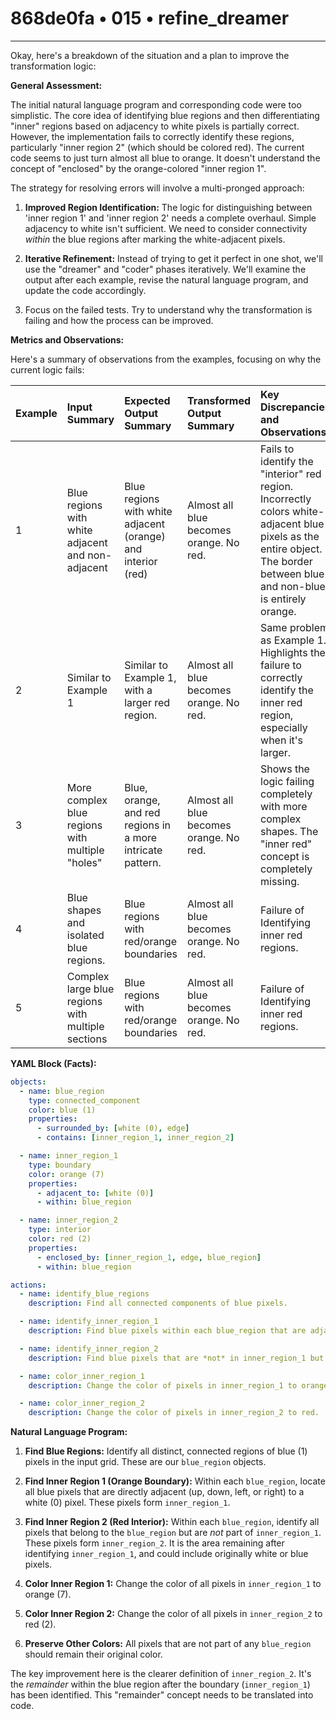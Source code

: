 # 868de0fa • 015 • refine_dreamer

---
Okay, here's a breakdown of the situation and a plan to improve the transformation logic:

**General Assessment:**

The initial natural language program and corresponding code were too simplistic. The core idea of identifying blue regions and then differentiating "inner" regions based on adjacency to white pixels is partially correct. However, the implementation fails to correctly identify these regions, particularly "inner region 2" (which should be colored red). The current code seems to just turn almost all blue to orange. It doesn't understand the concept of "enclosed" by the orange-colored "inner region 1".

The strategy for resolving errors will involve a multi-pronged approach:

1.  **Improved Region Identification:** The logic for distinguishing between 'inner region 1' and 'inner region 2' needs a complete overhaul.  Simple adjacency to white isn't sufficient. We need to consider connectivity *within* the blue regions after marking the white-adjacent pixels.

2.  **Iterative Refinement:**  Instead of trying to get it perfect in one shot, we'll use the "dreamer" and "coder" phases iteratively. We'll examine the output after each example, revise the natural language program, and update the code accordingly.

3. Focus on the failed tests. Try to understand why the transformation is failing and how the process can be improved.

**Metrics and Observations:**

Here's a summary of observations from the examples, focusing on why the current logic fails:

| Example | Input Summary                                      | Expected Output Summary                                           | Transformed Output Summary                                   | Key Discrepancies and Observations                                                                                                                                                                                                                                                                                               |
| :------ | :------------------------------------------------- | :-------------------------------------------------------------------- | :----------------------------------------------------------- | :------------------------------------------------------------------------------------------------------------------------------------------------------------------------------------------------------------------------------------------------------------------------------------------------------------------------ |
| 1       | Blue regions with white adjacent and non-adjacent | Blue regions with white adjacent (orange) and interior (red)        | Almost all blue becomes orange. No red.                     | Fails to identify the "interior" red region. Incorrectly colors white-adjacent blue pixels as the entire object. The border between blue and non-blue is entirely orange.                                                                                                                                    |
| 2       | Similar to Example 1                               | Similar to Example 1, with a larger red region.                     | Almost all blue becomes orange. No red.                     | Same problem as Example 1. Highlights the failure to correctly identify the inner red region, especially when it's larger.                                                                                                                                                                                              |
| 3       | More complex blue regions with multiple "holes"  | Blue, orange, and red regions in a more intricate pattern.         | Almost all blue becomes orange. No red.                     | Shows the logic failing completely with more complex shapes. The "inner red" concept is completely missing.                                                                                                                                                                                             |
| 4       | Blue shapes and isolated blue regions.                 | Blue regions with red/orange boundaries                                         | Almost all blue becomes orange. No red.          | Failure of Identifying inner red regions.                                                                        |
| 5       | Complex large blue regions with multiple sections                 | Blue regions with red/orange boundaries                                         | Almost all blue becomes orange. No red.          | Failure of Identifying inner red regions.                                                                        |

**YAML Block (Facts):**

```yaml
objects:
  - name: blue_region
    type: connected_component
    color: blue (1)
    properties:
      - surrounded_by: [white (0), edge]
      - contains: [inner_region_1, inner_region_2]

  - name: inner_region_1
    type: boundary
    color: orange (7)
    properties:
      - adjacent_to: [white (0)]
      - within: blue_region

  - name: inner_region_2
    type: interior
    color: red (2)
    properties:
      - enclosed_by: [inner_region_1, edge, blue_region]
      - within: blue_region

actions:
  - name: identify_blue_regions
    description: Find all connected components of blue pixels.

  - name: identify_inner_region_1
    description: Find blue pixels within each blue_region that are adjacent to white pixels.

  - name: identify_inner_region_2
    description: Find blue pixels that are *not* in inner_region_1 but are within the blue_region and may be completely surrounded by inner_region_1.

  - name: color_inner_region_1
    description: Change the color of pixels in inner_region_1 to orange.

  - name: color_inner_region_2
    description: Change the color of pixels in inner_region_2 to red.

```

**Natural Language Program:**

1.  **Find Blue Regions:** Identify all distinct, connected regions of blue (1) pixels in the input grid.  These are our `blue_region` objects.

2.  **Find Inner Region 1 (Orange Boundary):** Within each `blue_region`, locate all blue pixels that are directly adjacent (up, down, left, or right) to a white (0) pixel. These pixels form `inner_region_1`.

3.  **Find Inner Region 2 (Red Interior):** Within each `blue_region`, identify all pixels that belong to the `blue_region` but are *not* part of `inner_region_1`. These pixels form `inner_region_2`. It is the area remaining after identifying `inner_region_1`, and could include originally white or blue pixels.

4.  **Color Inner Region 1:** Change the color of all pixels in `inner_region_1` to orange (7).

5.  **Color Inner Region 2:** Change the color of all pixels in `inner_region_2` to red (2).

6.  **Preserve Other Colors:**  All pixels that are not part of any `blue_region` should remain their original color.

The key improvement here is the clearer definition of `inner_region_2`. It's the *remainder* within the blue region after the boundary (`inner_region_1`) has been identified. This "remainder" concept needs to be translated into code.


